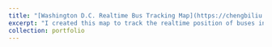 ```yaml
---
title: "[Washington D.C. Realtime Bus Tracking Map](https://chengbiliu.github.io/bus/index.html)"
excerpt: "I created this map to track the realtime position of buses in Washington D.C. metropolitan area. The locational information is acquired using [WMATA's api](https://developer.wmata.com/) and the map is developed in javascript with [leaflet](https://leafletjs.com/). <br/>[<img src='/images/bus.png'>](https://github.com/chengbiliu/bus/blob/master/index.html)"
collection: portfolio
---
```


